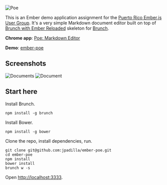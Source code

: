 ![Poe](http://i.imgur.com/UDzGoyC.png)

This is an Ember demo application assignment for the [Puerto Rico Ember.js User Group](https://www.facebook.com/groups/prember/). It's a very simple Markdown document editor built on top of [Brunch with Ember Reloaded](https://github.com/gcollazo/brunch-with-ember-reloaded) skeleton for [Brunch](http://brunch.io).

**Chrome app**: [Poe: Markdown Editor](https://chrome.google.com/webstore/detail/poe-markdown-editor/mpghdlgejmakmgbigejnjnmgdjaddhje)

**Demo**: [ember-poe](http://jpadilla.github.io/ember-poe/)

## Screenshots
![Documents](https://www.evernote.com/shard/s29/sh/7f7dab70-9a7c-4aae-89ba-95fce90f0887/b8e23a055448144a947b7c35650218f3/deep/0/Screen%20Shot%202013-09-12%20at%2012.11.38%20AM.png)
![Document](https://www.evernote.com/shard/s29/sh/a7e03a67-e9fd-4179-8832-99c78ec552a4/af5ab1cd2fb81b729fe1fb226bac8755/deep/0/Screen%20Shot%202013-09-12%20at%2012.12.08%20AM.png)

## Start here
Install Brunch.

```
npm install -g brunch
```

Install Bower.

```
npm install -g bower
```
Clone the repo, install dependencies, run.

```
git clone git@github.com:jpadilla/ember-poe.git
cd ember-poe
npm install
bower install
brunch w -s
```
Open [http://localhost:3333](http://localhost:3333).
